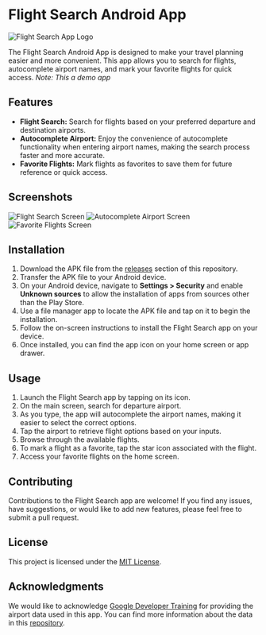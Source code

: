 # Flight Search Android App

![Flight Search App Logo](screenshots/app_logo.png)

The Flight Search Android App is designed to make your travel planning easier and more convenient. This app allows you to search for flights, autocomplete airport names, and mark your favorite flights for quick access.
*Note: This a demo app*

## Features

- **Flight Search:** Search for flights based on your preferred departure and destination airports.
- **Autocomplete Airport:** Enjoy the convenience of autocomplete functionality when entering airport names, making the search process faster and more accurate.
- **Favorite Flights:** Mark flights as favorites to save them for future reference or quick access.

## Screenshots

![Flight Search Screen](screenshots/flight_search_screen.png)
![Autocomplete Airport Screen](screenshots/autocomplete_airport_screen.png)
![Favorite Flights Screen](screenshots/favorite_flights_screen.png)

## Installation

1. Download the APK file from the [releases](https://github.com/Indresh10/FlightSearch/releases) section of this repository.
2. Transfer the APK file to your Android device.
3. On your Android device, navigate to **Settings > Security** and enable **Unknown sources** to allow the installation of apps from sources other than the Play Store.
4. Use a file manager app to locate the APK file and tap on it to begin the installation.
5. Follow the on-screen instructions to install the Flight Search app on your device.
6. Once installed, you can find the app icon on your home screen or app drawer.

## Usage

1. Launch the Flight Search app by tapping on its icon.
2. On the main screen, search for departure airport.
3. As you type, the app will autocomplete the airport names, making it easier to select the correct options.
4. Tap the airport to retrieve flight options based on your inputs.
5. Browse through the available flights.
6. To mark a flight as a favorite, tap the star icon associated with the flight.
7. Access your favorite flights on the home screen.

## Contributing

Contributions to the Flight Search app are welcome! If you find any issues, have suggestions, or would like to add new features, please feel free to submit a pull request.

## License

This project is licensed under the [MIT License](LICENSE).

## Acknowledgments

We would like to acknowledge [Google Developer Training](https://github.com/google-developer-training) for providing the airport data used in this app. You can find more information about the data in this [repository](https://github.com/google-developer-training/android-basics-kotlin-sql-basics-app/tree/project).
